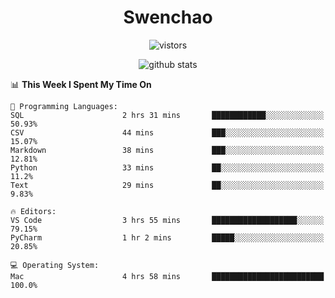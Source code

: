 <h1 align="center">Swenchao</h3>

<p align="center">
  <img src="https://visitor-badge.glitch.me/badge?page_id=Swenchao" alt="vistors" />
</p>

<p align="center">
  <img src="https://github-readme-stats.vercel.app/api?username=Swenchao&count_private=true&show_icons=true&theme=vue-dark&hide_title=true" alt="github stats" />
</p>

<!--START_SECTION:waka-->
📊 **This Week I Spent My Time On** 

```text
💬 Programming Languages: 
SQL                      2 hrs 31 mins       ████████████░░░░░░░░░░░░░   50.93% 
CSV                      44 mins             ███░░░░░░░░░░░░░░░░░░░░░░   15.07% 
Markdown                 38 mins             ███░░░░░░░░░░░░░░░░░░░░░░   12.81% 
Python                   33 mins             ██░░░░░░░░░░░░░░░░░░░░░░░   11.2% 
Text                     29 mins             ██░░░░░░░░░░░░░░░░░░░░░░░   9.83%

🔥 Editors: 
VS Code                  3 hrs 55 mins       ███████████████████░░░░░░   79.15% 
PyCharm                  1 hr 2 mins         █████░░░░░░░░░░░░░░░░░░░░   20.85%

💻 Operating System: 
Mac                      4 hrs 58 mins       █████████████████████████   100.0%

```


<!--END_SECTION:waka-->
